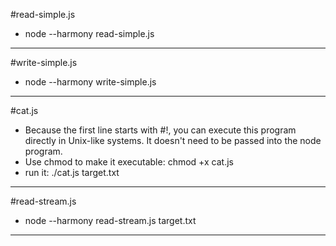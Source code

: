 #read-simple.js
- node --harmony read-simple.js

-----------------------------------------------------

#write-simple.js
- node --harmony write-simple.js

-----------------------------------------------------

#cat.js
- Because the first line starts with #!, you can execute this program directly
in Unix-like systems.  It doesn't need to be passed into the node program.
- Use chmod to make it executable: 
chmod +x cat.js
- run it:
./cat.js target.txt

-----------------------------------------------------


#read-stream.js
- node --harmony read-stream.js target.txt

-----------------------------------------------------